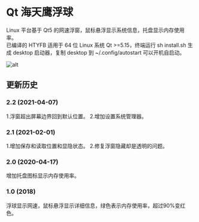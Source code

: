 # Qt 海天鹰浮球
Linux 平台基于 Qt5 的网速浮窗，鼠标悬浮显示系统信息，托盘显示内存使用率。  
已编译的 HTYFB 适用于 64 位 Linux 系统 Qt >=5.15，终端运行 sh install.sh 生成 desktop 启动器，复制 desktop 到 ~/.config/autostart 可以开机自启动。  

![alt](preview.png)

## 更新历史
### 2.2 (2021-04-07)
1.浮窗超出屏幕边界回到默认位置。
2.增加设置系统管理器。
### 2.1 (2021-02-01)
1.增加保存和读取位置和显隐状态。
2.修复浮窗隐藏却是透明的问题。
### 2.0 (2020-04-17)
增加托盘图标显示内存使用率。
### 1.0 (2018)
浮球显示网速，鼠标悬浮显示详细信息，绿色表示内存使用率，超过90%变红色。